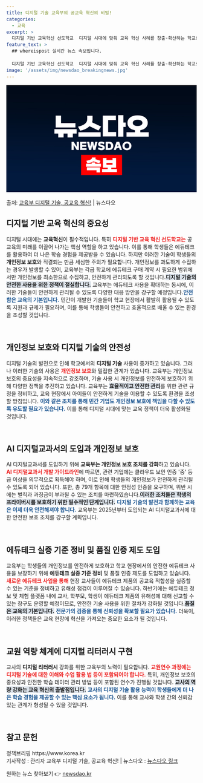 ```yaml
---
title: 디지털 기술 교육부의 공교육 혁신의 비밀!
categories:
  - 교육
excerpt: >
  디지털 기반 교육혁신 선도학교  디지털 시대에 맞춰 교육 혁신 사례를 창출·확산하는 학교로서, 각급 학교에서…
feature_text: >
  ## whereispost 실시간 뉴스 속보입니다.

  디지털 기반 교육혁신 선도학교  디지털 시대에 맞춰 교육 혁신 사례를 창출·확산하는 학교로서, 각급 학교에서…
image: '/assets/img/newsdao_breakingnews.jpg'
---
```


![뉴스다오 속보](/assets/img/newsdao_breakingnews.jpg)

<p>출처: <a href="https://newsdao.kr/5033" rel="dofollow">교육부 디지털 기술, 공교육 혁신!</a> | 뉴스다오</p>

<h2 data-ke-size="size26">디지털 기반 교육 혁신의 중요성</h2>
<p data-ke-size="size16">디지털 시대에는 <b>교육혁신</b>이 필수적입니다. 특히 <b><span style="color: #ee2323;">디지털 기반 교육 혁신 선도학교는</span></b> 공교육의 미래를 이끌어 나가는 핵심 역할을 하고 있습니다. 이를 통해 학생들은 에듀테크를 활용하여 더 나은 학습 경험을 제공받을 수 있습니다. 하지만 이러한 기술이 학생들의 <b>개인정보 보호</b>와 직결되는 만큼 세심한 주의가 필요합니다. 개인정보를 과도하게 수집하는 경우가 발생할 수 있어, 교육부는 각급 학교에 에듀테크 구매 계약 시 필요한 범위에서만 개인정보를 최소한으로 수집하고, 안전하게 관리되도록 할 것입니다.<b><span style="background-color: #21538527;">디지털 기술의 안전한 사용을 위한 정책이 절실합니다.</span></b> 교육부는 에듀테크 사용을 확대하는 동시에, 이러한 기술들이 안전하게 관리될 수 있도록 다양한 대응 방안을 강구할 예정입니다.<b><span style="color: #1a5490;">안전함은 교육의 기본입니다.</span></b> 민간이 개발한 기술들이 학교 현장에서 활발히 활용될 수 있도록 지원과 규제가 필요하며, 이를 통해 학생들이 안전하고 효율적으로 배울 수 있는 환경을 조성할 것입니다.</p>
<p data-ke-size="size16">&nbsp;</p>

<h2 data-ke-size="size26">개인정보 보호와 디지털 기술의 안전성</h2>
<p data-ke-size="size16">디지털 기술의 발전으로 인해 학교에서의 <b>디지털 기술</b> 사용이 증가하고 있습니다. 그러나 이러한 기술의 사용은 <b><span style="color: #ee2323;">개인정보 보호</span></b>와 밀접한 관계가 있습니다. 교육부는 개인정보 보호의 중요성을 지속적으로 강조하며, 기술 사용 시 개인정보를 안전하게 보호하기 위해 다양한 정책을 추진하고 있습니다. 교육부는 <b><span style="background-color: #21538527;">효율적이고 안전한 관리</span></b>를 위한 관련 규정을 정비하고, 교육 현장에서 아이들이 안전하게 기술을 이용할 수 있도록 환경을 조성할 방침입니다.&nbsp;<b><span style="color: #1a5490;">이와 같은 조치를 통해 민간 기업도 개인정보 보호에 책임을 다할 수 있도록 유도할 필요가 있습니다.</span></b> 이를 통해 디지털 시대에 맞는 교육 정책이 더욱 활성화될 것입니다.</p>
<p data-ke-size="size16">&nbsp;</p>

<h2 data-ke-size="size26">AI 디지털교과서의 도입과 개인정보 보호</h2>
<p data-ke-size="size16">AI 디지털교과서를 도입하기 위해 <b>교육부는 개인정보 보호 조치를 강화</b>하고 있습니다. <b><span style="color: #ee2323;">AI 디지털교과서 개발 가이드라인</span></b>에 따르면, 관련 기업에는 클라우드 보안 인증 '중' 등급 이상을 의무적으로 획득해야 하며, 이로 인해 학생들의 개인정보가 안전하게 관리될 수 있도록 되어 있습니다. 또한, 총 79개 항목에 대한 안정성 인증을 요구하며, 위반 시에는 벌칙과 과징금이 부과될 수 있는 조치를 마련하였습니다.<b><span style="background-color: #21538527;">이러한 조치들은 학생의 프라이버시를 보호하기 위한 필수적인 단계입니다.</span></b> <b><span style="color: #1a5490;">디지털 기술의 발전과 함께하는 교육은 이제 더욱 안전해져야 합니다.</span></b> 교육부는 2025년부터 도입되는 AI 디지털교과서에 대한 안전한 보호 조치를 강구할 계획입니다.</p>
<p data-ke-size="size16">&nbsp;</p>

<h2 data-ke-size="size26">에듀테크 실증 기준 정비 및 품질 인증 제도 도입</h2>
<p data-ke-size="size16">교육부는 학생들의 개인정보를 안전하게 보호하고 학교 현장에서의 안전한 에듀테크 사용을 보장하기 위해 <b>에듀테크 실증 기준 정비</b> 및 품질 인증 제도를 도입하고 있습니다. <b><span style="color: #ee2323;">새로운 에듀테크 사업을 통해</span></b> 현장 교사들이 에듀테크 제품의 공교육 적합성을 실증할 수 있는 기준을 정비하고 유해성 점검이 이루어질 수 있습니다.&nbsp;하반기에는 에듀테크 정보 및 체험 플랫폼 내에 교사, 학부모, 학생이 에듀테크 제품의 유해성에 대해 신고할 수 있는 창구도 운영할 예정이므로, 안전한 기술 사용을 위한 절차가 강화될 것입니다.<b><span style="background-color: #21538527;">품질은 교육의 기본입니다.</span></b> <b><span style="color: #1a5490;">전문가의 검증을 통해 신뢰성을 확보할 필요가 있습니다.</span></b> 더욱이, 이러한 정책들은 교육 현장에 혁신을 가져오는 중요한 요소가 될 것입니다.</p>
<p data-ke-size="size16">&nbsp;</p>

<h2 data-ke-size="size26">교원 역량 체계에 디지털 리터러시 구현</h2>
<p data-ke-size="size16">교사의 <b>디지털 리터러시</b> 강화를 위한 교육부의 노력이 필요합니다. <b><span style="color: #ee2323;">교원연수 과정에는 디지털 기술에 대한 이해와 수업 활용 법 등이 포함되어야 합니다.</span></b> 특히, 개인정보 보호의 중요성과 안전한 학습 데이터 관리 방법 등이 포함된 연수가 진행될 것입니다.&nbsp;<b><span style="background-color: #21538527;">교사의 역량 강화는 교육 혁신의 출발점입니다.</span></b> <b><span style="color: #1a5490;">교사의 디지털 기술 활용 능력이 학생들에게 더 나은 학습 경험을 제공할 수 있는 핵심 요소가 됩니다.</span></b> 이를 통해 교사와 학생 간의 신뢰감 있는 관계가 형성될 수 있을 것입니다.</p>
<p data-ke-size="size16">&nbsp;</p>

<h2 data-ke-size="size26">참고 문헌</h2>
<p data-ke-size="size16">정책브리핑 https://www.korea.kr<br>기사작성 : 관리자 교육부 디지털 기술, 공교육 혁신! | 뉴스다오  : <a href="https://newsdao.kr/5033">뉴스다오 링크</a></p> 

원하는 뉴스 찾아보기 👉 <a href="https://newsdao.kr" rel="dofollow">newsdao.kr</a>


